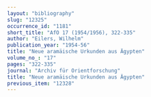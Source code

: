 ```yaml
---
layout: "bibliography"
slug: "12325"
occurrence_id: "1181"
short_title: "AfO 17 (1954/1956), 322-335"
author: "Eilers, Wilhelm"
publication_year: "1954-56"
title: "Neue aramäische Urkunden aus Ägypten"
volume_no_: "17"
pages: "322-335"
journal: "Archiv für Orientforschung"
title: "Neue aramäische Urkunden aus Ägypten"
previous_item: "12328"
---
```

